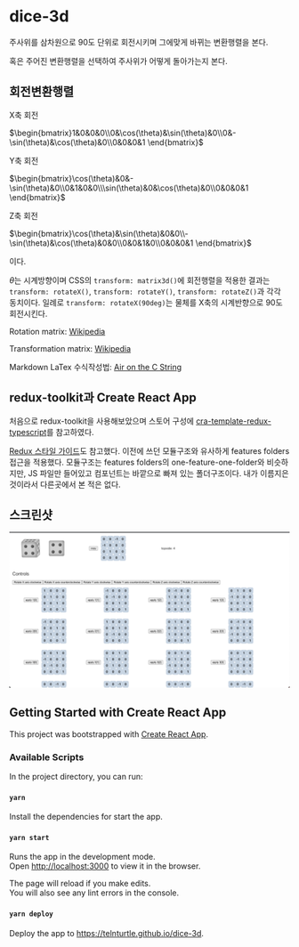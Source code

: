 # dice-3d

주사위를 삼차원으로 90도 단위로 회전시키며 그에맞게 바뀌는 변환행렬을 본다.

혹은 주어진 변환행렬을 선택하여 주사위가 어떻게 돌아가는지 본다.

## 회전변환행렬

X축 회전

$\begin{bmatrix}1&0&0&0\\0&\cos(\theta)&\sin(\theta)&0\\0&-\sin(\theta)&\cos(\theta)&0\\0&0&0&1 \end{bmatrix}$

Y축 회전

$\begin{bmatrix}\cos(\theta)&0&-\sin(\theta)&0\\0&1&0&0\\\sin(\theta)&0&\cos(\theta)&0\\0&0&0&1 \end{bmatrix}$

Z축 회전

$\begin{bmatrix}\cos(\theta)&\sin(\theta)&0&0\\-\sin(\theta)&\cos(\theta)&0&0\\0&0&1&0\\0&0&0&1 \end{bmatrix}$

이다.

$\theta$는 시계방향이며 CSS의 `transform: matrix3d()`에 회전행렬을 적용한 결과는 `transform: rotateX()`, `transform: rotateY()`, `transform: rotateZ()`과 각각 동치이다. 일례로 `transform: rotateX(90deg)`는 물체를 X축의 시계반향으로 90도 회전시킨다.

Rotation matrix: [Wikipedia](https://en.wikipedia.org/wiki/Rotation_matrix#In_three_dimensions)

Transformation matrix: [Wikipedia](https://en.wikipedia.org/wiki/Transformation_matrix#Rotation)

Markdown LaTex 수식작성법: [Air on the C String](https://velog.io/@d2h10s/LaTex-Markdown-%EC%88%98%EC%8B%9D-%EC%9E%91%EC%84%B1%EB%B2%95)

## redux-toolkit과 Create React App

처음으로 redux-toolkit을 사용해보았으며 스토어 구성에 [cra-template-redux-typescript](https://github.com/reduxjs/cra-template-redux-typescript)를 참고하였다.

[Redux 스타일 가이드](https://ko.redux.js.org/style-guide/)도 참고했다. 이전에 쓰던 모듈구조와 유사하게 features folders 접근을 적용했다. 모듈구조는 features folders의 one-feature-one-folder와 비슷하지만, JS 파일만 들어있고 컴포넌트는 바깥으로 빠져 있는 폴더구조이다. 내가 이름지은 것이라서 다른곳에서 본 적은 없다.

## 스크린샷

![주사위가 4로 되어있는 화면 스크린샷](./%EC%8A%A4%ED%81%AC%EB%A6%B0%EC%83%B7.png)

## Getting Started with Create React App

This project was bootstrapped with [Create React App](https://github.com/facebook/create-react-app).

### Available Scripts

In the project directory, you can run:

#### `yarn`

Install the dependencies for start the app.

#### `yarn start`

Runs the app in the development mode.\
Open [http://localhost:3000](http://localhost:3000) to view it in the browser.

The page will reload if you make edits.\
You will also see any lint errors in the console.

#### `yarn deploy`

Deploy the app to https://telnturtle.github.io/dice-3d.
